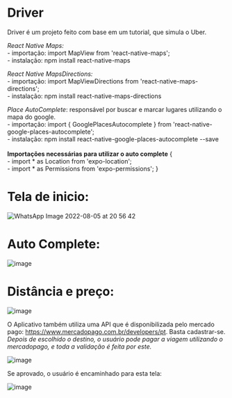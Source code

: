 # Driver

Driver é um projeto feito com base em um tutorial, que simula o Uber.

*React Native Maps:*
</br> - importação: import MapView from 'react-native-maps';
</br> - instalação: npm install react-native-maps

*React Native MapsDirections:*
</br> - importação: import MapViewDirections from 'react-native-maps-directions';
</br> - instalação: npm install react-native-maps-directions

*Place AutoComplete*: responsável por buscar e marcar lugares utilizando o mapa do google.
</br> - importação: import { GooglePlacesAutocomplete } from 'react-native-google-places-autocomplete';
</br> - instalação: npm install react-native-google-places-autocomplete --save    
</br>  **Importações necessárias para utilizar o auto complete**    {
</br>  - import * as Location from 'expo-location';
</br>  - import * as Permissions from 'expo-permissions';  }

**<h1>Tela de inicio:</h1>**

![WhatsApp Image 2022-08-05 at 20 56 42](https://user-images.githubusercontent.com/80695387/183224839-5b484968-3ecd-4ba8-b3e3-1f20cc6a3320.jpeg)

**<h1>Auto Complete:</h1>**

![image](https://user-images.githubusercontent.com/80695387/183225086-2b882ae2-1502-4f6b-90cb-780060533504.png)

**<h1>Distância e preço:</h1>**

![image](https://user-images.githubusercontent.com/80695387/183225126-7a48b054-5f10-4161-a3d1-16c8eb75f557.png)

O Aplicativo também utiliza uma API que é disponibilizada pelo mercado pago: https://www.mercadopago.com.br/developers/pt. Basta cadastrar-se. 
 </br>*Depois de escolhido o destino, o usuário pode pagar a viagem utilizando o mercadopago, e toda a validação é feita por este.*
 
 ![image](https://user-images.githubusercontent.com/80695387/183225570-eaa1748f-d1b8-4c5c-957d-a9c8a5736a07.png)
 
 
Se aprovado, o usuário é encaminhado para esta tela:

![image](https://user-images.githubusercontent.com/80695387/183225586-8f50f91e-558c-4d32-a846-82319fa4fff8.png)






